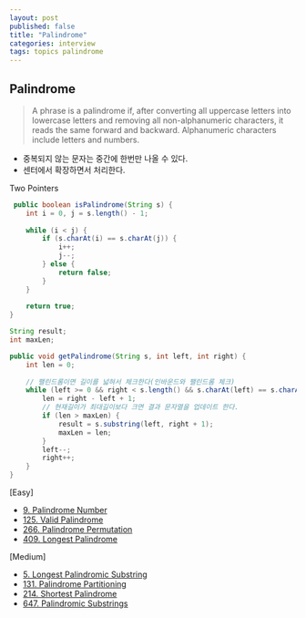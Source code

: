```yaml
---
layout: post
published: false
title: "Palindrome"
categories: interview
tags: topics palindrome
---
```


## Palindrome

> A phrase is a palindrome if, after converting all uppercase letters into lowercase letters and removing all non-alphanumeric characters, it reads the same forward and backward. Alphanumeric characters include letters and numbers.

- 중복되지 않는 문자는 중간에 한번만 나올 수 있다.
- 센터에서 확장하면서 처리한다.

Two Pointers
```java
 public boolean isPalindrome(String s) {
    int i = 0, j = s.length() - 1;
    
    while (i < j) {
        if (s.charAt(i) == s.charAt(j)) {
            i++; 
            j--;
        } else {
            return false;
        }
    }
    
    return true;
}
```

```java
String result;
int maxLen;

public void getPalindrome(String s, int left, int right) {
    int len = 0;
    
    // 팰린드롬이면 길이를 넓혀서 체크한다(인바운드와 팰린드롬 체크)
    while (left >= 0 && right < s.length() && s.charAt(left) == s.charAt(right)) {
        len = right - left + 1;
        // 현재길이가 최대길이보다 크면 결과 문자열을 업데이트 한다.
        if (len > maxLen) {
            result = s.substring(left, right + 1);
            maxLen = len;
        }
        left--;
        right++;
    }
}
```

[Easy]
- [9. Palindrome Number](/interview/2023/05/21/palindrome-number/)
- [125. Valid Palindrome](/interview/2023/02/20/valid-palindrome/)
- [266. Palindrome Permutation](/interview/2023/06/26/palindrome-permutation/)
- [409. Longest Palindrome](/interview/2023/04/09/longest-palindrome/)

[Medium]
- [5. Longest Palindromic Substring](/interview/2023/04/06/longest-palindromic-substring)
- [131. Palindrome Partitioning](/interview/2023/05/21/palindrome-partitioning/)
- [214. Shortest Palindrome](/interview/2023/05/21/shortest-palindrome/)
- [647. Palindromic Substrings](/interview/2023/05/21/palindromic-substrings/)